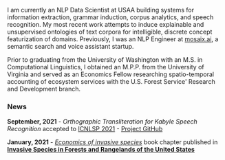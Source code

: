I am currently an NLP Data Scientist at USAA building systems for information extraction, grammar induction, corpus analytics, and speech recognition. My most recent work attempts to induce explainable and unsupervised ontologies of text corpora for intelligible, discrete concept featurization of domains. 
Previously, I was an NLP Engineer at [mosaix.ai](https://www.mosaix.ai/), a semantic search and voice assistant startup.

Prior to graduating from the University of Washington with an M.S. in Computational Linguistics, I obtained an M.P.P. from the University of Virginia and served as an Economics Fellow researching spatio-temporal accounting of ecosystem services with the U.S. Forest Service' Research and Development branch.

### News

**September, 2021** - *Orthographic Transliteration for Kabyle Speech Recognition* accepted to [ICNLSP 2021](http://icnlsp.org/icnlsp2021/) - [Project GitHub](https://github.com/berbertranslit)

**January, 2021** - *[Economics of invasive species](https://scholar.google.com/citations?view_op=view_citation&hl=en&user=-tAcAUsAAAAJ&citation_for_view=-tAcAUsAAAAJ:Wp0gIr-vW9MC)* book chapter published in **[Invasive Species in Forests and Rangelands of the United States](https://link.springer.com/book/10.1007/978-3-030-45367-1)**
